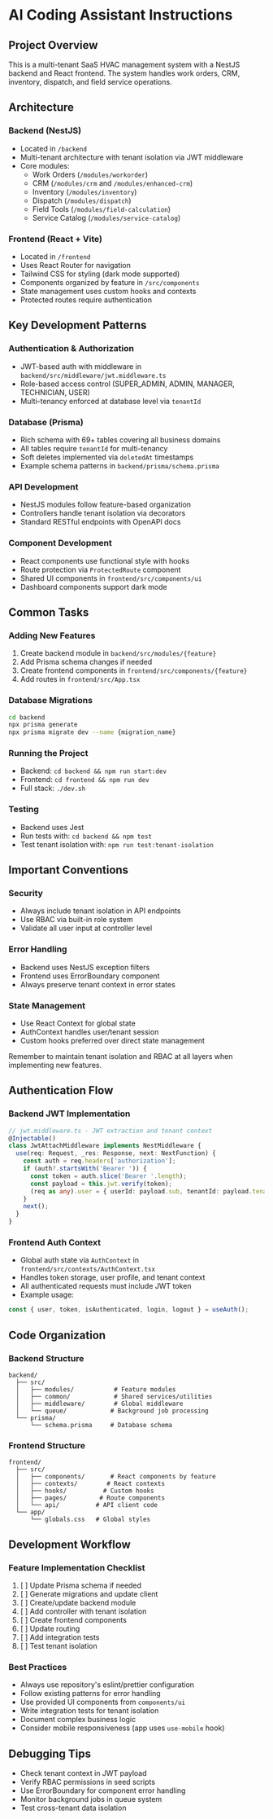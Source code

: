 # AI Coding Assistant Instructions

## Project Overview
This is a multi-tenant SaaS HVAC management system with a NestJS backend and React frontend. The system handles work orders, CRM, inventory, dispatch, and field service operations.

## Architecture

### Backend (NestJS)
- Located in `/backend`
- Multi-tenant architecture with tenant isolation via JWT middleware
- Core modules:
  - Work Orders (`/modules/workorder`)
  - CRM (`/modules/crm` and `/modules/enhanced-crm`)
  - Inventory (`/modules/inventory`)
  - Dispatch (`/modules/dispatch`)
  - Field Tools (`/modules/field-calculation`)
  - Service Catalog (`/modules/service-catalog`)

### Frontend (React + Vite)
- Located in `/frontend`
- Uses React Router for navigation
- Tailwind CSS for styling (dark mode supported)
- Components organized by feature in `/src/components`
- State management uses custom hooks and contexts
- Protected routes require authentication

## Key Development Patterns

### Authentication & Authorization
- JWT-based auth with middleware in `backend/src/middleware/jwt.middleware.ts`
- Role-based access control (SUPER_ADMIN, ADMIN, MANAGER, TECHNICIAN, USER)
- Multi-tenancy enforced at database level via `tenantId`

### Database (Prisma)
- Rich schema with 69+ tables covering all business domains
- All tables require `tenantId` for multi-tenancy
- Soft deletes implemented via `deletedAt` timestamps
- Example schema patterns in `backend/prisma/schema.prisma`

### API Development
- NestJS modules follow feature-based organization
- Controllers handle tenant isolation via decorators
- Standard RESTful endpoints with OpenAPI docs

### Component Development
- React components use functional style with hooks
- Route protection via `ProtectedRoute` component
- Shared UI components in `frontend/src/components/ui`
- Dashboard components support dark mode

## Common Tasks

### Adding New Features
1. Create backend module in `backend/src/modules/{feature}`
2. Add Prisma schema changes if needed
3. Create frontend components in `frontend/src/components/{feature}`
4. Add routes in `frontend/src/App.tsx`

### Database Migrations
```bash
cd backend
npx prisma generate
npx prisma migrate dev --name {migration_name}
```

### Running the Project
- Backend: `cd backend && npm run start:dev`
- Frontend: `cd frontend && npm run dev`
- Full stack: `./dev.sh`

### Testing
- Backend uses Jest
- Run tests with: `cd backend && npm test`
- Test tenant isolation with: `npm run test:tenant-isolation`

## Important Conventions

### Security
- Always include tenant isolation in API endpoints
- Use RBAC via built-in role system
- Validate all user input at controller level

### Error Handling
- Backend uses NestJS exception filters
- Frontend uses ErrorBoundary component
- Always preserve tenant context in error states

### State Management
- Use React Context for global state
- AuthContext handles user/tenant session
- Custom hooks preferred over direct state management

Remember to maintain tenant isolation and RBAC at all layers when implementing new features.

## Authentication Flow

### Backend JWT Implementation
```typescript
// jwt.middleware.ts - JWT extraction and tenant context
@Injectable()
class JwtAttachMiddleware implements NestMiddleware {
  use(req: Request, _res: Response, next: NextFunction) {
    const auth = req.headers['authorization'];
    if (auth?.startsWith('Bearer ')) {
      const token = auth.slice('Bearer '.length);
      const payload = this.jwt.verify(token);
      (req as any).user = { userId: payload.sub, tenantId: payload.tenantId };
    }
    next();
  }
}
```

### Frontend Auth Context
- Global auth state via `AuthContext` in `frontend/src/contexts/AuthContext.tsx`
- Handles token storage, user profile, and tenant context
- All authenticated requests must include JWT token
- Example usage:
```typescript
const { user, token, isAuthenticated, login, logout } = useAuth();
```

## Code Organization

### Backend Structure
```
backend/
  ├── src/
  │   ├── modules/           # Feature modules
  │   ├── common/            # Shared services/utilities
  │   ├── middleware/        # Global middleware
  │   └── queue/            # Background job processing
  └── prisma/
      └── schema.prisma     # Database schema
```

### Frontend Structure
```
frontend/
  ├── src/
  │   ├── components/       # React components by feature
  │   ├── contexts/        # React contexts
  │   ├── hooks/          # Custom hooks
  │   ├── pages/         # Route components
  │   └── api/          # API client code
  └── app/
      └── globals.css   # Global styles
```

## Development Workflow

### Feature Implementation Checklist
1. [ ] Update Prisma schema if needed
2. [ ] Generate migrations and update client
3. [ ] Create/update backend module
4. [ ] Add controller with tenant isolation
5. [ ] Create frontend components
6. [ ] Update routing
7. [ ] Add integration tests
8. [ ] Test tenant isolation

### Best Practices
- Always use repository's eslint/prettier configuration
- Follow existing patterns for error handling
- Use provided UI components from `components/ui`
- Write integration tests for tenant isolation
- Document complex business logic
- Consider mobile responsiveness (app uses `use-mobile` hook)

## Debugging Tips
- Check tenant context in JWT payload
- Verify RBAC permissions in seed scripts
- Use ErrorBoundary for component error handling
- Monitor background jobs in queue system
- Test cross-tenant data isolation